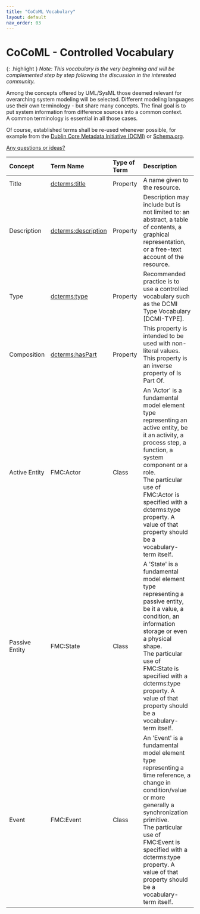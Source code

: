```yaml
---
title: "CoCoML Vocabulary"
layout: default
nav_order: 03
---
```


# CoCoML - Controlled Vocabulary

{: .highlight }
_Note: This vocabulary is the very beginning and will be complemented step by step following the discussion in the interested community._

Among the concepts offered by UML/SysML those deemed relevant for overarching system modeling will be selected.
Different modeling languages use their own terminology - but share many concepts. 
The final goal is to put system information from difference sources into a common context.  
A common terminology is essential in all those cases.

Of course, established terms shall be re-used whenever possible, for example from the <a href="https://www.dublincore.org/specifications/dublin-core/dcmi-terms/" target="_blank">Dublin Core Metadata Initiative (DCMI)</a> or <a href="https://schema.org/" target="_blank">Schema.org</a>.

<a href="https://github.com/GfSE/CoCoML-Pages/discussions/6" target="_blank">Any questions or ideas?</a>

| Concept | Term Name | Type of Term | Description |
| :--- | :--- | :--- | :--- |
| Title | <a href="https://www.dublincore.org/specifications/dublin-core/dcmi-terms/terms/title/" target="_blank">dcterms:title</a> | Property | A name given to the resource. |
| Description | <a href="https://www.dublincore.org/specifications/dublin-core/dcmi-terms/elements11/description/" target="_blank">dcterms:description</a> | Property | Description may include but is not limited to: an abstract, a table of contents, a graphical representation, or a free-text account of the resource. |
| Type | <a href="https://www.dublincore.org/specifications/dublin-core/dcmi-terms/elements11/type/" target="_blank">dcterms:type</a> | Property | Recommended practice is to use a controlled vocabulary such as the DCMI Type Vocabulary [DCMI-TYPE]. |
| Composition | <a href="https://www.dublincore.org/specifications/dublin-core/dcmi-terms/terms/hasPart/" target="_blank">dcterms:hasPart</a> | Property | This property is intended to be used with non-literal values. This property is an inverse property of Is Part Of. |
| Active Entity | FMC:Actor | Class | An 'Actor' is a fundamental model element type representing an active entity, be it an activity, a process step, a function, a system component or a role.<br/> The particular use of FMC:Actor is specified with a dcterms:type property. A value of that property should be a vocabulary-term itself. |
| Passive Entity | FMC:State | Class | A 'State' is a fundamental model element type representing a passive entity, be it a value, a condition, an information storage or even a physical shape.<br/> The particular use of FMC:State is specified with a dcterms:type property. A value of that property should be a vocabulary-term itself. |
| Event | FMC:Event | Class | An 'Event' is a fundamental model element type representing a time reference, a change in condition/value or more generally a synchronization primitive.<br/> The particular use of FMC:Event is specified with a dcterms:type property. A value of that property should be a vocabulary-term itself. |
